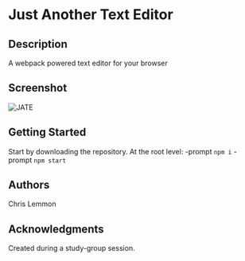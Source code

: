 # Just Another Text Editor

## Description
A webpack powered text editor for your browser

## Screenshot
![JATE](https://user-images.githubusercontent.com/112985017/223854290-6e47ffcd-8b72-4d8c-9053-81ed7f53159c.png)

## Getting Started
Start by downloading the repository. At the root level:
-prompt `npm i`
-prompt `npm start`

## Authors
Chris Lemmon

## Acknowledgments
Created during a study-group session.
